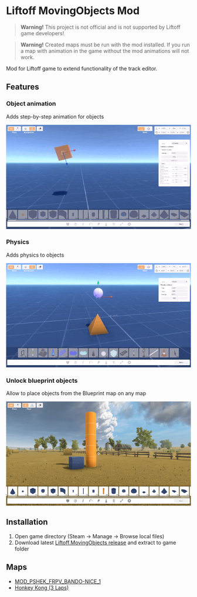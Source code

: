 # Liftoff MovingObjects Mod

> **Warning!** This project is not official and is not supported by Liftoff game developers!

> **Warning!** Created maps must be run with the mod installed. If you run a map with animation in the game without the mod animations will not work.

Mod for Liftoff game to extend functionality of the track editor.

## Features


### Object animation
Adds step-by-step animation for objects

![Animation demo](images/animation.gif)

### Physics

Adds physics to objects

![Physics demo](images/physics.gif)

### Unlock blueprint objects

Allow to place objects from the Blueprint map on any map

![Blueprint objects demo](images/blueprint.png)


## Installation

 1. Open game directory (Steam -> Manage -> Browse local files)
 2. Download latest [Liftoff.MovingObjects release](https://github.com/ps-hek/Liftoff.MovingObjects/releases/latest) and extract to game folder


## Maps

* [MOD_PSHEK_FRPV_BANDO-NICE_1](https://steamcommunity.com/sharedfiles/filedetails/?id=3174317892)
* [Honkey Kong (3 Laps)](https://steamcommunity.com/sharedfiles/filedetails/?id=3175684498)
